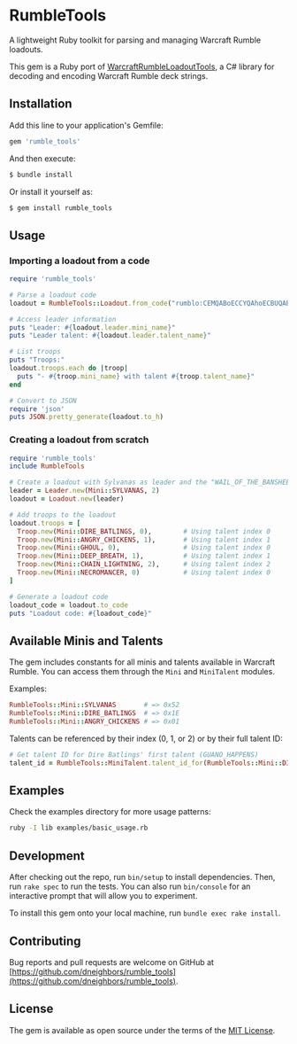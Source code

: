 # RumbleTools

A lightweight Ruby toolkit for parsing and managing Warcraft Rumble loadouts.

This gem is a Ruby port of [WarcraftRumbleLoadoutTools](https://github.com/Joobalee/WarcraftRumbleLoadoutTools), a C# library for decoding and encoding Warcraft Rumble deck strings.

## Installation

Add this line to your application's Gemfile:

```ruby
gem 'rumble_tools'
```

And then execute:

```bash
$ bundle install
```

Or install it yourself as:

```bash
$ gem install rumble_tools
```

## Usage

### Importing a loadout from a code

```ruby
require 'rumble_tools'

# Parse a loadout code
loadout = RumbleTools::Loadout.from_code("rumblo:CEMQABoECCYQAhoECBUQABoECF0QARoECAkQABoECB4QABoECFYQAQ==")

# Access leader information
puts "Leader: #{loadout.leader.mini_name}"
puts "Leader talent: #{loadout.leader.talent_name}"

# List troops
puts "Troops:"
loadout.troops.each do |troop|
  puts "- #{troop.mini_name} with talent #{troop.talent_name}"
end

# Convert to JSON
require 'json'
puts JSON.pretty_generate(loadout.to_h)
```

### Creating a loadout from scratch

```ruby
require 'rumble_tools'
include RumbleTools

# Create a loadout with Sylvanas as leader and the "WAIL_OF_THE_BANSHEE" talent
leader = Leader.new(Mini::SYLVANAS, 2)
loadout = Loadout.new(leader)

# Add troops to the loadout
loadout.troops = [
  Troop.new(Mini::DIRE_BATLINGS, 0),        # Using talent index 0
  Troop.new(Mini::ANGRY_CHICKENS, 1),       # Using talent index 1
  Troop.new(Mini::GHOUL, 0),                # Using talent index 0
  Troop.new(Mini::DEEP_BREATH, 1),          # Using talent index 1
  Troop.new(Mini::CHAIN_LIGHTNING, 2),      # Using talent index 2
  Troop.new(Mini::NECROMANCER, 0)           # Using talent index 0
]

# Generate a loadout code
loadout_code = loadout.to_code
puts "Loadout code: #{loadout_code}"
```

## Available Minis and Talents

The gem includes constants for all minis and talents available in Warcraft Rumble. You can access them through the `Mini` and `MiniTalent` modules.

Examples:
```ruby
RumbleTools::Mini::SYLVANAS       # => 0x52
RumbleTools::Mini::DIRE_BATLINGS  # => 0x1E
RumbleTools::Mini::ANGRY_CHICKENS # => 0x01
```

Talents can be referenced by their index (0, 1, or 2) or by their full talent ID:
```ruby
# Get talent ID for Dire Batlings' first talent (GUANO_HAPPENS)
talent_id = RumbleTools::MiniTalent.talent_id_for(RumbleTools::Mini::DIRE_BATLINGS, 0)
```

## Examples

Check the examples directory for more usage patterns:

```bash
ruby -I lib examples/basic_usage.rb
```

## Development

After checking out the repo, run `bin/setup` to install dependencies. Then, run `rake spec` to run the tests. You can also run `bin/console` for an interactive prompt that will allow you to experiment.

To install this gem onto your local machine, run `bundle exec rake install`.

## Contributing

Bug reports and pull requests are welcome on GitHub at [https://github.com/dneighbors/rumble_tools](https://github.com/dneighbors/rumble_tools).

## License

The gem is available as open source under the terms of the [MIT License](https://opensource.org/licenses/MIT).
